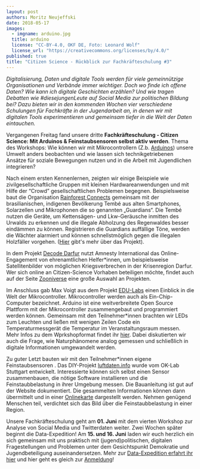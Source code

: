 ```yaml
---
layout: post
authors: Moritz Neujeffski
date: 2018-05-17
images:
  - imgname: arduino.jpg
  title: arduino
  license: "CC-BY-4.0, OKF DE, Foto: Leonard Wolf"
  license_url: "https://creativecommons.org/licenses/by/4.0/"
published: true
title: "Citizen Science - Rückblick zur Fachkräfteschulung #3"
---
```


*Digitalisierung, Daten und digitale Tools werden für viele gemeinnützige Organisationen und Verbände immer wichtiger. Doch wo finde ich offene Daten? Wie kann ich digitale Geschichten erzählen? Und wie tragen Debatten wie #diesejungenLeute auf Social Media zur politischen Bildung bei? Dazu bieten wir in den kommenden Wochen vier verschiedene Schulungen für Fachkräfte in der Jugendarbeit an, in denen wir mit digitalen Tools experimentieren und gemeinsam tiefer in die Welt der Daten eintauchen.*

Vergangenen Freitag fand unsere dritte **Fachkräfteschulung - Citizen Science: Mit Arduinos & Feinstaubsensoren selbst aktiv werden**. Thema des Workshops: Wie können wir mit Mikrocontrollern (Z.b. [Arduinos](“https://create.arduino.cc/projecthub”)) unsere Umwelt anders beobachten und wie lassen sich technikgetriebenen Ansätze für soziale Bewegungen nutzen und in die Arbeit mit Jugendlichen integrieren?

Nach einem ersten Kennenlernen, zeigten wir einige Beispiele wie zivilgesellschaftliche Gruppen mit kleinen Hardwareanwendungen und mit Hilfe der “Crowd” gesellschaftlichen Problemen begegnen. Beispielsweise baut die Organisation [Rainforest Connects](“https://rfcx.org/”) gemeinsam mit der brasilianischen, indigenen Bevölkerung Tembé aus alten Smartphones, Solarzellen und Mikrophonen die so genannten „Guardians“.  Die Tembé nutzen die Geräte, um Kettensägen- und Lkw-Geräusche inmitten des Urwalds zu erkennen und die illegale Abholzung des Regenwaldes besser eindämmen zu können. Registrieren die Guardians auffällige Töne, werden die Wächter alarmiert und können schnellstmöglich gegen die illegalen Holzfäller vorgehen. ([Hier](“https://www.google.com/intl/de/about/stories/rainforest/”) gibt's mehr über das Projekt).

In dem Projekt [Decode Darfur](“https://decoders.amnesty.org/projects/decode-darfur”) nutzt Amnesty International das Online-Engagement von ehrenamtlichen Helfer*innen, um beispielsweise Satellitenbilder von möglichen Kriegsverbrechen in der Krisenregion Darfur. Wer sich online an Citizen-Science Vorhaben beteiligen möchte, findet auch auf der Seite [Zooniverse]("https://www.zooniverse.org/") eine große Auswahl an Projekten.

Im Anschluss gab Max Voigt aus dem Projekt [EDU-Labs](“https://www.edulabs.de/”) einen Einblick in die Welt der Mikrocontroller. Mikrocontroller werden auch als Ein-Chip-Computer bezeichnet. Arduino ist eine weitverbreitete Open Source Plattform mit der Mikrocontroller zusammengebaut und programmiert werden können. Gemeinsam mit den Teilnehmer*innen brachten wir LEDs zum Leuchten und ließen mit wenigen Zeilen Code ein Temperaturmessgerät die Temperatur im Veranstaltungsraum messen. Mehr Infos zu dem Wprkshopformat findet ihr [hier]("https://edulabs.de/projects/vom-physikalischen-ereignis-zum-datensatz-workshop-weiterentwickeln/").  Dabei diskutierten wir auch die Frage, wie Naturphänomene analog gemessen und schließlich in digitale Informationen umgewandelt werden.

Zu guter Letzt bauten wir mit den Teilnehmer*innen eigene Feinstaubsensoren . Das DIY-Projekt [luftdaten.info](“https://luftdaten.info/”) wurde vom OK-Lab Stuttgart entwickelt. Interessierte können sich selbst einen Sensor zusammenbauen, die nötige Software installieren und die Feinstaubbelastung in ihrer Umgebung messen. Die Bauanleitung ist gut auf der Website dokumentiert. Die gesammelten Informationen können dann übermittelt und in einer [Onlinekarte](“http://stuttgart.maps.luftdaten.info/#7/51.867/13.133”) dargestellt werden. Nehmen genügend Menschen teil, verdichtet sich das Bild über die Feinstaubbelastung in einer Region.

Unsere Fachkräfteschulung geht am **01. Juni** mit dem vierten Workshop zur Analyse von Social Media und Twitterdaten weiter. Zwei Wochen später beginnt die Data-Expedition! Am **15. und 16. Juni** laden wir euch herzlich ein sich gemeinsam mit uns praktisch mit (jugend)politischen, digitalen Fragestellungen und Problemen unter dem Gesichtspunkt Demokratie und Jugendbeteiligung auseinandersetzen. Mehr zur [Data-Expedition erfahrt ihr hier](“https://dataexpedition.demokratielabore.de/”) und hier geht es gleich zur [Anmeldung](“https://docs.google.com/forms/d/e/1FAIpQLSfOHh27JKObDc4HM5Na4nigwXIEeEIwTCsK-UvxEdtX2f_l4g/viewform”)!

